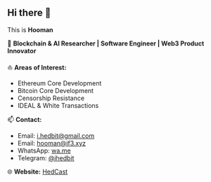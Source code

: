 ## Hi there 👋  

This is **Hooman**  

🔭 **Blockchain & AI Researcher | Software Engineer | Web3 Product Innovator**  

⛵ **Areas of Interest:**  
- Ethereum Core Development  
- Bitcoin Core Development  
- Censorship Resistance  
- IDEAL & White Transactions  

📫 **Contact:**  
- Email: [i.hedbit@gmail.com](mailto:i.hedbit@gmail.com)
- Email: [hooman@if3.xyz](mailto:hooman@if3.xyz)
- WhatsApp: [wa.me](https://wa.me/+971523508696) 
- Telegram: [@ihedbit](https://t.me/ihedbit)  

🌐 **Website:** [HedCast](https://hedcast.xyz)  
